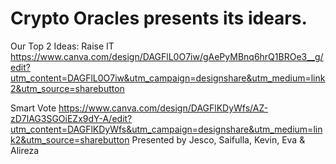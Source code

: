 # Crypto Oracles presents its idears.

Our Top 2 Ideas: 
Raise IT 
https://www.canva.com/design/DAGFlL0O7iw/gAePyMBnq6hrQ1BROe3__g/edit?utm_content=DAGFlL0O7iw&utm_campaign=designshare&utm_medium=link2&utm_source=sharebutton

Smart Vote
https://www.canva.com/design/DAGFlKDyWfs/AZ-zD7lAG3SGOiEZx9dY-A/edit?utm_content=DAGFlKDyWfs&utm_campaign=designshare&utm_medium=link2&utm_source=sharebutton
Presented by Jesco, Saifulla,  Kevin, Eva  & Alireza

